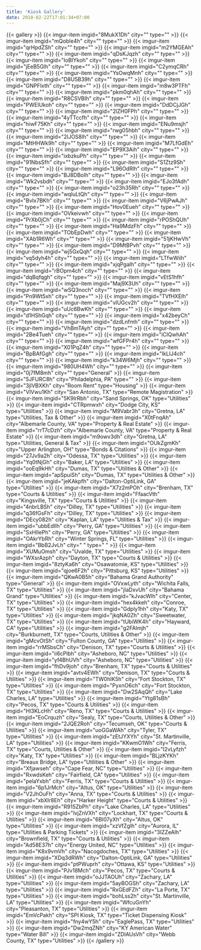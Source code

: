 ```yaml
---
title: 'Kiosk Gallery'
date: 2018-02-22T17:01:34+07:00
---
```


{{< gallery >}}
    {{< imgur-item imgid="8MukX1Dh" city="" type="" >}}
    {{< imgur-item imgid="mQoble4h" city="" type="" >}}
    {{< imgur-item imgid="qrHpdZSh" city="" type="" >}}
    {{< imgur-item imgid="m2YMGEAh" city="" type="" >}}
    {{< imgur-item imgid="qDsKJqzh" city="" type="" >}}
    {{< imgur-item imgid="IoBIYkoh" city="" type="" >}}
    {{< imgur-item imgid="jEeB5Glh" city="" type="" >}}
    {{< imgur-item imgid="C2ymqCRh" city="" type="" >}}
    {{< imgur-item imgid="YsOwqMnh" city="" type="" >}}
    {{< imgur-item imgid="D8U5B39h" city="" type="" >}}
    {{< imgur-item imgid="GNPFlxth" city="" type="" >}}
    {{< imgur-item imgid="m8w3PTFh" city="" type="" >}}
    {{< imgur-item imgid="pkm0qhAh" city="" type="" >}}
    {{< imgur-item imgid="R8CSVBIh" city="" type="" >}}
    {{< imgur-item imgid="PWEIUkoh" city="" type="" >}}
    {{< imgur-item imgid="DdDCjJGh" city="" type="" >}}
    {{< imgur-item imgid="2lZH0FPh" city="" type="" >}}
    {{< imgur-item imgid="4yTTccfh" city="" type="" >}}
    {{< imgur-item imgid="hiwF75Kh" city="" type="" >}}
    {{< imgur-item imgid="ENu9msjh" city="" type="" >}}
    {{< imgur-item imgid="rwg05hbh" city="" type="" >}}
    {{< imgur-item imgid="2lJOS8lh" city="" type="" >}}
    {{< imgur-item imgid="MtHHWk9h" city="" type="" >}}
    {{< imgur-item imgid="M7LfGdEh" city="" type="" >}}
    {{< imgur-item imgid="EP9X3Aih" city="" type="" >}}
    {{< imgur-item imgid="ixbzkuPh" city="" type="" >}}
    {{< imgur-item imgid="91NbsSfh" city="" type="" >}}
    {{< imgur-item imgid="S1Ztz9Sh" city="" type="" >}}
    {{< imgur-item imgid="L96OdRlh" city="" type="" >}}
    {{< imgur-item imgid="BJ8DBoIh" city="" type="" >}}
    {{< imgur-item imgid="Wk2vsbdh" city="" type="" >}}
    {{< imgur-item imgid="EJo3fAdh" city="" type="" >}}
    {{< imgur-item imgid="o23h35Rh" city="" type="" >}}
    {{< imgur-item imgid="wqIuLtQh" city="" type="" >}}
    {{< imgur-item imgid="BvIx7BKh" city="" type="" >}}
    {{< imgur-item imgid="V6jPwAJh" city="" type="" >}}
    {{< imgur-item imgid="Hov0Eueh" city="" type="" >}}
    {{< imgur-item imgid="OVkeivwh" city="" type="" >}}
    {{< imgur-item imgid="PrXb0jCh" city="" type="" >}}
    {{< imgur-item imgid="rPOShQUh" city="" type="" >}}
    {{< imgur-item imgid="Ha9MdzFh" city="" type="" >}}
    {{< imgur-item imgid="TObEpDwh" city="" type="" >}}
    {{< imgur-item imgid="XAb1R6Wh" city="" type="" >}}
    {{< imgur-item imgid="51jKHwVh" city="" type="" >}}
    {{< imgur-item imgid="D9MtBPvh" city="" type="" >}}
    {{< imgur-item imgid="wj5GxQqh" city="" type="" >}}
    {{< imgur-item imgid="vq5dyh4h" city="" type="" >}}
    {{< imgur-item imgid="LTfwWiih" city="" type="" >}}
    {{< imgur-item imgid="xjqPgaIh" city="" type="" >}}
    {{< imgur-item imgid="rBOpm4ch" city="" type="" >}}
    {{< imgur-item imgid="dqBqfqgh" city="" type="" >}}
    {{< imgur-item imgid="vEtS1hfh" city="" type="" >}}
    {{< imgur-item imgid="Maj9X3Uh" city="" type="" >}}
    {{< imgur-item imgid="wSQ3noch" city="" type="" >}}
    {{< imgur-item imgid="Pn9Wt5xh" city="" type="" >}}
    {{< imgur-item imgid="TVfHXElh" city="" type="" >}}
    {{< imgur-item imgid="vIUGcv2h" city="" type="" >}}
    {{< imgur-item imgid="uUc6BwKh" city="" type="" >}}
    {{< imgur-item imgid="d1HShGqh" city="" type="" >}}
    {{< imgur-item imgid="x42beyCh" city="" type="" >}}
    {{< imgur-item imgid="dzdLnfmh" city="" type="" >}}
    {{< imgur-item imgid="VhBmTAyh" city="" type="" >}}
    {{< imgur-item imgid="2Be4Tueh" city="" type="" >}}
    {{< imgur-item imgid="iCIQwhAh" city="" type="" >}}
    {{< imgur-item imgid="wfGFPr4h" city="" type="" >}}
    {{< imgur-item imgid="X01PqZ4h" city="" type="" >}}
    {{< imgur-item imgid="BpBAfGgh" city="" type="" >}}
    {{< imgur-item imgid="lkLIJ4ch" city="" type="" >}}
    {{< imgur-item imgid="k34W6Mjh" city="" type="" >}}
    {{< imgur-item imgid="980UH4Wh" city="" type="" >}}
    {{< imgur-item imgid="0j7fM8mh" city="" type="General" >}}
    {{< imgur-item imgid="5JFURC8h" city="Philadelphia, PA" type="" >}}
    {{< imgur-item imgid="3jlVBXKh" city="Room Rent" type="Housing" >}}
    {{< imgur-item imgid="VlVwu1Kh" city="San Antonio, TX" type="Remote Magistration" >}}
    {{< imgur-item imgid="5K9lrRbh" city="Sand Springs, OK" type="Utilities" >}}
    {{< imgur-item imgid="CTRpmwxh" city="Dodge City, KS" type="Utilities" >}}
    {{< imgur-item imgid="M9Vabr3h" city="Gretna, LA" type="Utilities, Tax & Other" >}}
    {{< imgur-item imgid="X0tFnqAh" city="Albemarle County, VA" type="Property & Real Estate" >}}
    {{< imgur-item imgid="rrT7cDzh" city="Albemarle County, VA" type="Property & Real Estate" >}}
    {{< imgur-item imgid="m9owv3dh" city="Gretna, LA" type="Utilities, General & Tax" >}}
    {{< imgur-item imgid="OUkZgmKh" city="Upper Arlington, OH" type="Bonds & Citations" >}}
    {{< imgur-item imgid="27Jv9a2h" city="Odessa, TX" type="Utilities" >}}
    {{< imgur-item imgid="Yq0tNjGh" city="Baker, LA" type="Utilities" >}}
    {{< imgur-item imgid="ooEq9kHh" city="Dumas, TX" type="Utilities & Other" >}}
    {{< imgur-item imgid="apSpuiSh" city="Dumas, TX" type="Utilities & Other" >}}
    {{< imgur-item imgid="jeKAkpfh" city="Dalton-OptiLink, GA" type="Utilities" >}}
    {{< imgur-item imgid="X7z2mPOh" city="Brenham, TX" type="Courts & Utilities" >}}
    {{< imgur-item imgid="FfaacVth" city="Kingsville, TX" type="Courts & Utilities" >}}
    {{< imgur-item imgid="4nbrLBSh" city="Dilley, TX" type="Utilities" >}}
    {{< imgur-item imgid="q36fGsFh" city="Dilley, TX" type="Utilities" >}}
    {{< imgur-item imgid="DEcy082h" city="Kaplan, LA" type="Utilities & Tax" >}}
    {{< imgur-item imgid="ubbEdIIh" city="Perry, GA" type="Utilities" >}}
    {{< imgur-item imgid="SxHIIePh" city="Perry, GA" type="Utilities" >}}
    {{< imgur-item imgid="OAkrYbRh" city="Winter Springs, FL" type="Utilities" >}}
    {{< imgur-item imgid="BbB2JvLh" city=" " type=" " >}}
    {{< imgur-item imgid="XUMuOmsh" city="Uvalde, TX" type="Utilities" >}}
    {{< imgur-item imgid="WXsrAzph" city="Dayton, TX" type="Courts & Utilities" >}}
    {{< imgur-item imgid="8ztyKa6h" city="Osawatomie, KS" type="Utilities" >}}
    {{< imgur-item imgid="qjoe6F2h" city="Pittsburg, KS" type="Utilities" >}}
    {{< imgur-item imgid="QKwA0B5h" city="Bahama Grand Authority" type="General" >}}
    {{< imgur-item imgid="OVxwLyth" city="Wichita Falls, TX" type="Utilities" >}}
    {{< imgur-item imgid="jIaDxvUh" city="Bahama Grand" type="Utilities" >}}
    {{< imgur-item imgid="kJvacWlh" city="Center, TX" type="Utilities" >}}
    {{< imgur-item imgid="hex4kkeh" city="Conroe, TX" type="Utilities" >}}
    {{< imgur-item imgid="Gdply1hh" city="Katy, TX" type="Utilities" >}}
    {{< imgur-item imgid="jkqNA0Zh" city="Sweetwater, TX" type="Utilities" >}}
    {{< imgur-item imgid="tUbiWK4h" city="Hayward, CA" type="Utilities" >}}
    {{< imgur-item imgid="g2FAlmjh" city="Burkburnett, TX" type="Courts, Utilities & Other" >}}
    {{< imgur-item imgid="gMcvOtSh" city="Fulton County, GA" type="Utilities" >}}
    {{< imgur-item imgid="rrMSbsCh" city="Denison, TX" type="Courts & Utilities" >}}
    {{< imgur-item imgid="ii6cPlbh" city="Asheboro, NC" type="Utilities" >}}
    {{< imgur-item imgid="yf4BhUVh" city="Asheboro, NC" type="Utilities" >}}
    {{< imgur-item imgid="fhDv9joh" city="Brenham, TX" type="Courts & Utilities" >}}
    {{< imgur-item imgid="avtv4EWh" city="Denison, TX" type="Courts & Utilities" >}}
    {{< imgur-item imgid="TW0hIK5h" city="Fort Stockton, TX" type="Utilities" >}}
    {{< imgur-item imgid="PyxnO6ch" city="Fort Stockton, TX" type="Utilities" >}}
    {{< imgur-item imgid="Dw2SAqQh" city="Lake Charles, LA" type="Utilities" >}}
    {{< imgur-item imgid="Ytg81sBh" city="Pecos, TX" type="Courts & Utilities" >}}
    {{< imgur-item imgid="Hl3KLcHh" city="Reno, TX" type="Courts & Utilities" >}}
    {{< imgur-item imgid="EoCrquzh" city="Sealy, TX" type="Courts, Utilities & Other" >}}
    {{< imgur-item imgid="2JQE2Roh" city="Tecumseh, OK" type="Courts & Utilities" >}}
    {{< imgur-item imgid="uoGGaWAh" city="Tyler, TX" type="Utilities" >}}
    {{< imgur-item imgid="zEtJYXYh" city="St. Martinville, LA" type="Utilities" >}}
    {{< imgur-item imgid="KKwmO1Wh" city="Ferris, TX" type="Courts, Utilities & Other" >}}
    {{< imgur-item imgid="I2vLyfzh" city="Katy, TX" type="Utilities" >}}
    {{< imgur-item imgid="BLjzKYKh" city="Breaux Bridge, LA" type="Utilities & Other" >}}
    {{< imgur-item imgid="Xfjawseh" city="Cape Fear, NC" type="Utilities" >}}
    {{< imgur-item imgid="RxwdsKeh" city="Fairfield, CA" type="Utilities" >}}
    {{< imgur-item imgid="pelaYxbh" city="Ferris, TX" type="Courts & Utilities" >}}
    {{< imgur-item imgid="6p1JrMch" city="Altus, OK" type="Utilities" >}}
    {{< imgur-item imgid="V2JhOuFh" city="Anna, TX" type="Courts & Utilities" >}}
    {{< imgur-item imgid="xbXIr8Eh" city="Harker Height" type="Courts & Utilities" >}}
    {{< imgur-item imgid="R915ZbPh" city="Lake Charles, LA" type="Utilities" >}}
    {{< imgur-item imgid="lvjZnVXh" city="Lockhart, TX" type="Courts & Utilities" >}}
    {{< imgur-item imgid="6BI07yXh" city="Altus, OK" type="Utilities" >}}
    {{< imgur-item imgid="xzVfZglh" city="Aurora, IL" type="Utilities & Parking Tickets" >}}
    {{< imgur-item imgid="3IZZeAlh" city="Brownfield, TX" type="Courts & Utilities" >}}
    {{< imgur-item imgid="Ad58E37h" city="Energy United, NC" type="Utilities" >}}
    {{< imgur-item imgid="K8x9vmVh" city="Nacogdoches, TX" type="Utilities" >}}
    {{< imgur-item imgid="XDq3dRWh" city="Dalton-OptiLink, GA" type="Utilities" >}}
    {{< imgur-item imgid="ptPWuprh" city="Ottawa, KS" type="Utilities" >}}
    {{< imgur-item imgid="PJv18Mch" city="Pecos, TX" type="Courts & Utilities" >}}
    {{< imgur-item imgid="oJJTAOUh" city="Zachary, LA" type="Utilities" >}}
    {{< imgur-item imgid="5ayBOGSh" city="Zachary, LA" type="Utilities" >}}
    {{< imgur-item imgid="RxGEdFZh" city="La Porte, TX" type="Utilities" >}}
    {{< imgur-item imgid="bohLss2h" city="St. Martinville, LA" type="Utilities" >}}
    {{< imgur-item imgid="WfcuGnYh" city="Pleasanton, TX" type="Utilities" >}}
    {{< imgur-item imgid="EmVcPakh" city="SPI Kiosk, TX" type="Ticket Dispensing Kiosk" >}}
    {{< imgur-item imgid="fny4wY5h" city="EaglePass, TX" type="Utilities" >}}
    {{< imgur-item imgid="Dw2mqZNh" city="KY American Water" type="Water Bill" >}}
    {{< imgur-item imgid="ZDlAUsVh" city="Webb County, TX" type="Utilities" >}}
{{< /gallery >}}